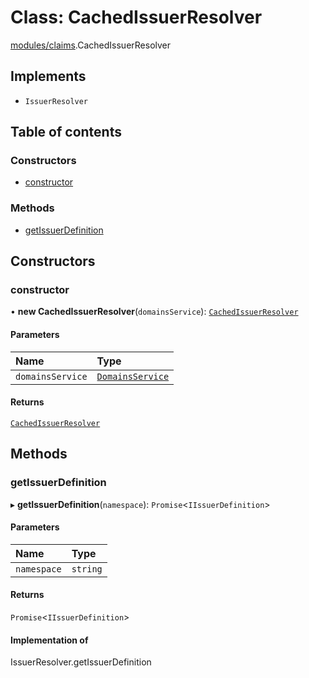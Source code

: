 # Class: CachedIssuerResolver

[modules/claims](../modules/modules_claims.md).CachedIssuerResolver

## Implements

- `IssuerResolver`

## Table of contents

### Constructors

- [constructor](modules_claims.CachedIssuerResolver.md#constructor)

### Methods

- [getIssuerDefinition](modules_claims.CachedIssuerResolver.md#getissuerdefinition)

## Constructors

### constructor

• **new CachedIssuerResolver**(`domainsService`): [`CachedIssuerResolver`](modules_claims.CachedIssuerResolver.md)

#### Parameters

| Name | Type |
| :------ | :------ |
| `domainsService` | [`DomainsService`](modules_domains.DomainsService.md) |

#### Returns

[`CachedIssuerResolver`](modules_claims.CachedIssuerResolver.md)

## Methods

### getIssuerDefinition

▸ **getIssuerDefinition**(`namespace`): `Promise`\<`IIssuerDefinition`\>

#### Parameters

| Name | Type |
| :------ | :------ |
| `namespace` | `string` |

#### Returns

`Promise`\<`IIssuerDefinition`\>

#### Implementation of

IssuerResolver.getIssuerDefinition
